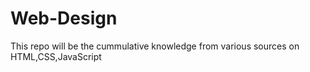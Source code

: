 # Web-Design
This repo will be the cummulative knowledge from various sources on HTML,CSS,JavaScript
